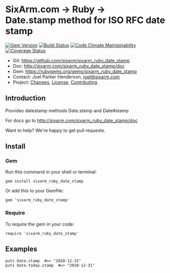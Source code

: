 # SixArm.com → Ruby → <br> Date.stamp method for ISO RFC date stamp

<!--header-open-->

[![Gem Version](https://badge.fury.io/rb/sixarm_ruby_date_stamp.svg)](http://badge.fury.io/rb/sixarm_ruby_date_stamp)
[![Build Status](https://travis-ci.org/SixArm/sixarm_ruby_date_stamp.png)](https://travis-ci.org/SixArm/sixarm_ruby_date_stamp)
[![Code Climate Maintainability](https://api.codeclimate.com/v1/badges/efb60a9ecbf7e3450cd3/maintainability)](https://codeclimate.com/github/SixArm/sixarm_ruby_date_stamp/maintainability)
[![Coverage Status](https://coveralls.io/repos/SixArm/sixarm_ruby_date_stamp/badge.svg?branch=master&service=github)](https://coveralls.io/github/SixArm/sixarm_ruby_date_stamp?branch=master)

* Git: <https://github.com/sixarm/sixarm_ruby_date_stamp>
* Doc: <http://sixarm.com/sixarm_ruby_date_stamp/doc>
* Gem: <https://rubygems.org/gems/sixarm_ruby_date_stamp>
* Contact: Joel Parker Henderson, <joel@sixarm.com>
* Project: [Changes](CHANGES.md), [License](LICENSE.md), [Contributing](CONTRIBUTING.md).

<!--header-shut-->


## Introduction

Provides datestamp methods Date.stamp and Date#stamp

For docs go to <http://sixarm.com/sixarm_ruby_date_stamp/doc>

Want to help? We're happy to get pull requests.


<!--install-opent-->

## Install

### Gem

Run this command in your shell or terminal:

    gem install sixarm_ruby_date_stamp

Or add this to your Gemfile:

    gem 'sixarm_ruby_date_stamp'

### Require

To require the gem in your code:

    require 'sixarm_ruby_date_stamp'

<!--install-shut-->


## Examples

    puts Date.stamp  #=> "2010-12-31"
    puts Date.today.stamp  #=> "2010-12-31"
